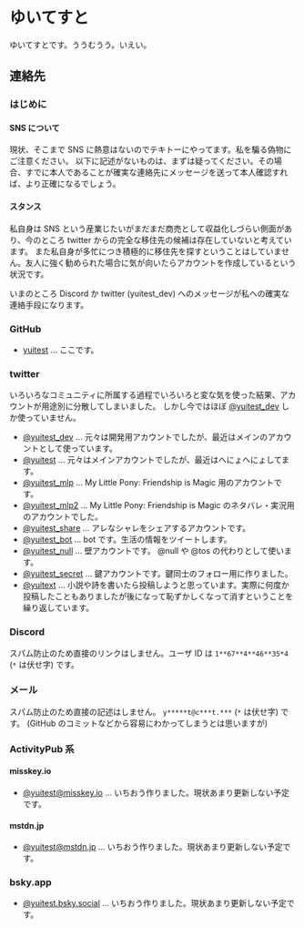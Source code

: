 # ゆいてすと

ゆいてすとです。ううむうう。いえい。

## 連絡先

### はじめに

#### SNS について

現状、そこまで SNS に熱意はないのでテキトーにやってます。私を騙る偽物にご注意ください。
以下に記述がないものは、まずは疑ってください。その場合、すでに本人であることが確実な連絡先にメッセージを送って本人確認すれば、より正確になるでしょう。

#### スタンス

私自身は SNS という産業じたいがまだまだ商売として収益化しづらい側面があり、今のところ twitter からの完全な移住先の候補は存在していないと考えています。
また私自身が多忙につき積極的に移住先を探すということはしていません。友人に強く勧められた場合に気が向いたらアカウントを作成しているという状況です。

いまのところ Discord か twitter (yuitest_dev) へのメッセージが私への確実な連絡手段になります。

### GitHub

- [yuitest](https://github.com/yuitest) ... ここです。

### twitter

いろいろなコミュニティに所属する過程でいろいろと変な気を使った結果、アカウントが用途別に分散してしまいました。
しかし今ではほぼ [@yuitest_dev](https://twitter.com/yuitest_dev) しか使っていません。

- [@yuitest_dev](https://twitter.com/yuitest_dev) ... 元々は開発用アカウントでしたが、最近はメインのアカウントとして使っています。
- [@yuitest](https://twitter.com/yuitest) ... 元々はメインアカウントでしたが、最近はへにょへにょしてます。
- [@yuitest_mlp](https://twitter.com/yuitest_mlp) ... My Little Pony: Friendship is Magic 用のアカウントです。
- [@yuitest_mlp2](https://twitter.com/yuitest_mlp2) ... My Little Pony: Friendship is Magic のネタバレ・実況用のアカウントでした。
- [@yuitest_share](https://twitter.com/yuitest_share) ... アレなシャレをシェアするアカウントです。
- [@yuitest_bot](https://twitter.com/yuitest_bot) ... bot です。生活の情報をツイートします。
- [@yuitest_null](https://twitter.com/yuitest_null) ... 壁アカウントです。 @null や @tos の代わりとして使います。
- [@yuitest_secret](https://twitter.com/yuitest_secret) ... 鍵アカウントです。鍵同士のフォロー用に作りました。
- [@yuitext](https://twitter.com/yuitext) ... 小説や詩を書いたら投稿しようと思っています。実際に何度か投稿したこともありましたが後になって恥ずかしくなって消すということを繰り返しています。

### Discord

スパム防止のため直接のリンクはしません。ユーザ ID は `1**67**4**46**35*4` (`*` は伏せ字) です。

### メール

スパム防止のため直接の記述はしません。 `y*****t@c***t.***` (`*` は伏せ字) です。
(GitHub のコミットなどから容易にわかってしまうとは思いますが)

### ActivityPub 系

#### misskey.io

- [@yuitest@misskey.io](https://misskey.io/@yuitest) ... いちおう作りました。現状あまり更新しない予定です。

#### mstdn.jp

- [@yuitest@mstdn.jp](https://mstdn.jp/@yuitest) ... いちおう作りました。現状あまり更新しない予定です。

### bsky.app

- [@yuitest.bsky.social](https://bsky.app/profile/yuitest) ... いちおう作りました。現状あまり更新しない予定です。
